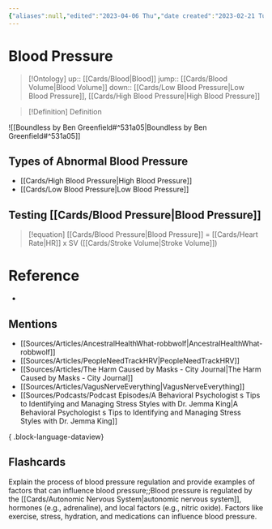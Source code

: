```yaml
---
{"aliases":null,"edited":"2023-04-06 Thu","date created":"2023-02-21 Tue","dg-publish":true,"permalink":"/cards/blood-pressure/","dgPassFrontmatter":true}
---
```


# Blood Pressure

> [!Ontology]
> up:: [[Cards/Blood\|Blood]]
> jump:: [[Cards/Blood Volume\|Blood Volume]]
> down:: [[Cards/Low Blood Pressure\|Low Blood Pressure]], [[Cards/High Blood Pressure\|High Blood Pressure]]

> [!Definition] Definition
> 

![[Boundless by Ben Greenfield#^531a05\|Boundless by Ben Greenfield#^531a05]]

## Types of Abnormal Blood Pressure
- [[Cards/High Blood Pressure\|High Blood Pressure]]
- [[Cards/Low Blood Pressure\|Low Blood Pressure]]

## Testing [[Cards/Blood Pressure\|Blood Pressure]]

> [!equation]
> [[Cards/Blood Pressure\|Blood Pressure]] = [[Cards/Heart Rate\|HR]] x SV ([[Cards/Stroke Volume\|Stroke Volume]])

# Reference
- 

## Mentions
- [[Sources/Articles/AncestralHealthWhat-robbwolf\|AncestralHealthWhat-robbwolf]]
- [[Sources/Articles/PeopleNeedTrackHRV\|PeopleNeedTrackHRV]]
- [[Sources/Articles/The Harm Caused by Masks - City Journal\|The Harm Caused by Masks - City Journal]]
- [[Sources/Articles/VagusNerveEverything\|VagusNerveEverything]]
- [[Sources/Podcasts/Podcast Episodes/A Behavioral Psychologist s Tips to Identifying and Managing Stress Styles with Dr. Jemma King\|A Behavioral Psychologist s Tips to Identifying and Managing Stress Styles with Dr. Jemma King]]

{ .block-language-dataview}

## Flashcards

Explain the process of blood pressure regulation and provide examples of factors that can influence blood pressure;;Blood pressure is regulated by the [[Cards/Autonomic Nervous System\|autonomic nervous system]], hormones (e.g., adrenaline), and local factors (e.g., nitric oxide). Factors like exercise, stress, hydration, and medications can influence blood pressure.